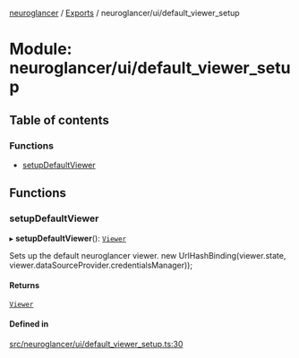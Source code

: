 [neuroglancer](../README.md) / [Exports](../modules.md) / neuroglancer/ui/default\_viewer\_setup

# Module: neuroglancer/ui/default\_viewer\_setup

## Table of contents

### Functions

- [setupDefaultViewer](neuroglancer_ui_default_viewer_setup.md#setupdefaultviewer)

## Functions

### setupDefaultViewer

▸ **setupDefaultViewer**(): [`Viewer`](../classes/neuroglancer_viewer.Viewer.md)

Sets up the default neuroglancer viewer.
new UrlHashBinding(viewer.state, viewer.dataSourceProvider.credentialsManager));

#### Returns

[`Viewer`](../classes/neuroglancer_viewer.Viewer.md)

#### Defined in

[src/neuroglancer/ui/default_viewer_setup.ts:30](https://github.com/ActiveBrainAtlas2/neuroglancer/blob/91617476/src/neuroglancer/ui/default_viewer_setup.ts#L30)
